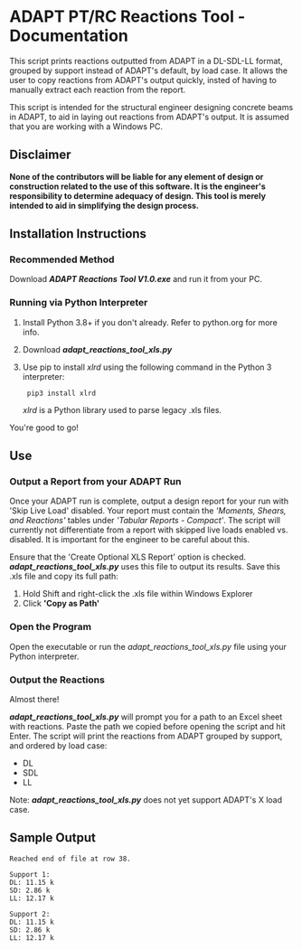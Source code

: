 # ADAPT PT/RC Reactions Tool - Documentation
This script prints reactions outputted from ADAPT in a DL-SDL-LL format, grouped by support instead of ADAPT's default, by load case.
It allows the user to copy reactions from ADAPT's output quickly, insted of having to manually extract each reaction from the report.

This script is intended for the structural engineer designing concrete beams in ADAPT, to aid in laying out reactions from ADAPT's output. It is assumed that you are working with a Windows PC.

## Disclaimer
**None of the contributors will be liable for any element of design or construction related to the use of this software. It is the engineer's responsibility to determine adequacy of design. This tool is merely intended to aid in simplifying the design process.**

## Installation Instructions

### Recommended Method

Download ***ADAPT Reactions Tool V1.0.exe*** and run it from your PC.

### Running via Python Interpreter

1. Install Python 3.8+ if you don't already. Refer to python.org for more info.
2. Download ***adapt_reactions_tool_xls.py***
3. Use pip to install *xlrd* using the following command in the Python 3 interpreter:

        pip3 install xlrd
    *xlrd* is a Python library used to parse legacy .xls files.

You're good to go!

## Use

### Output a Report from your ADAPT Run
Once your ADAPT run is complete, output a design report for your run with 'Skip Live Load' disabled. Your report must contain the *'Moments, Shears, and Reactions'* tables under *'Tabular Reports - Compact'*. The script will currently not differentiate from a report with skipped live loads enabled vs. disabled. It is important for the engineer to be careful about this.

Ensure that the 'Create Optional XLS Report' option is checked. ***adapt_reactions_tool_xls.py*** uses this file to output its results. Save this .xls file and copy its full path:

1. Hold Shift and right-click the .xls file within Windows Explorer
2. Click **'Copy as Path'**

### Open the Program
Open the executable or run the *adapt_reactions_tool_xls.py* file using your Python interpreter. 

### Output the Reactions
Almost there!

***adapt_reactions_tool_xls.py*** will prompt you for a path to an Excel sheet with reactions. Paste the path we copied before opening the script and hit Enter. The script will print the reactions from ADAPT grouped by support, and ordered by load case: 
- DL
- SDL
- LL

Note: ***adapt_reactions_tool_xls.py*** does not yet support ADAPT's X load case.

## Sample Output

```
Reached end of file at row 38.

Support 1:
DL: 11.15 k
SD: 2.86 k
LL: 12.17 k

Support 2:
DL: 11.15 k
SD: 2.86 k
LL: 12.17 k
```
